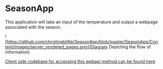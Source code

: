 # SeasonApp

This application will take an input of the temperature and output a webpage associated with the season.

![https://github.com/christinebittle/SeasonApp/blob/master/SeasonApp/Content/images/server_rendered_pages.png](Diagram Depicting the flow of information)

[Client side codebase for accessing this webapi method can be found here](https://github.com/christinebittle/seasonapp_xhr)
